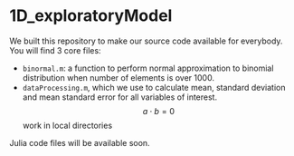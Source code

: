 # 1D_exploratoryModel

We built this repository to make our source code available for everybody. 
You will find 3 core files: 
- `binormal.m`: a function to perform normal approximation to binomial
distribution when number of elements is over 1000. 
- `dataProcessing.m`, which we use to calculate mean, standard deviation and mean standard error for all variables of interest.
$$
a \cdot b = 0 
$$ 
work in local directories 

Julia code files will be available soon. 
